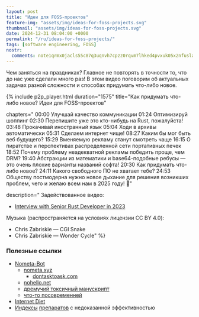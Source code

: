 ```yaml
---
layout: post
title: "Идеи для FOSS-проектов"
feature-img: "assets/img/ideas-for-foss-projects.svg"
thumbnail: "assets/img/ideas-for-foss-projects.svg"
date: 2024-12-31 08:04:00 +0000
permalink: "/ru/ideas-for-foss-projects/"
tags: [software engineering, FOSS]
nostr:
  comments: note1qrmx0jacls55c87q3uqnvh7cpzz0rqvm7lhked4pvxuk05x2nfusla3f47
---
```


Чем заняться на праздниках? Главное не повторять в точности то, что до нас уже сделали много раз! В этом видео поговорим об актуальных задачах разной сложности и способах придумать что-либо новое.

<!--more-->

{% include p2p_player.html
  duration="1575"
  title="Как придумать что-либо новое? Идеи для FOSS-проектов"

  chapters="
00:00 Улучшай качество коммуникации
01:24 Оптимизируй шоппинг
02:30 Перепишите уже это кто-нибудь на Rust, пожалуйста!
03:48 Прокачивай иностранный язык
05:04 Ходи в архивы автоматически
05:31 Сделаем интернет чище!
08:27 Каким бы мог быть веб будущего?
15:29 Вменяемую рекламу станут смотреть чаще
16:15 О пиратстве и перспективах распределенной сети портативных печек
18:52 Почему проблему неадекватной рекламы победить проще, чем DRM?
19:40 Абстракции из математики и base64-подобные ребусы — это очень плохие варианты названий софта!
20:30 Как придумать что-либо новое?
24:11 Какого свободного ПО не хватает тебе?
24:53 Обществу постмодерна нужно новое дыхание для решения возникших проблем, чего и желаю всем нам в 2025 году! 🎄"

  description="
Задействованное видео:
- [Interview with Senior Rust Developer in 2023](https://youtu.be/TGfQu0bQTKc)

Музыка (распространяется на условиях лицензии CC BY 4.0):
- Chris Zabriskie — CGI Snake
- Chris Zabriskie — Wonder Cycle"
%}

### Полезные ссылки
- [Nometa-Bot](https://github.com/SimulatorML/Nometa-Bot#readme)
    - [nometa.xyz](https://nometa.xyz/ru)
        - [dontasktoask.com](https://dontasktoask.com/ru)
    - [nohello.net](https://nohello.net/ru)
    - [дремучий токсичный манускрипт](https://sitengine.ru/smart-question-ru.html)
    - [что-то посовременней](https://stackoverflow.com/help/how-to-ask)
- [Internet Diet](https://github.com/transitive-bullshit/internet-diet#readme)
- [Индексы](https://ru.wikipedia.org/wiki/%D0%9A%D0%B0%D1%82%D0%B5%D0%B3%D0%BE%D1%80%D0%B8%D1%8F:%D0%9B%D0%B5%D0%BA%D0%B0%D1%80%D1%81%D1%82%D0%B2%D0%B5%D0%BD%D0%BD%D1%8B%D0%B5_%D1%81%D1%80%D0%B5%D0%B4%D1%81%D1%82%D0%B2%D0%B0_%D1%81_%D0%BD%D0%B5%D0%B4%D0%BE%D0%BA%D0%B0%D0%B7%D0%B0%D0%BD%D0%BD%D0%BE%D0%B9_%D1%8D%D1%84%D1%84%D0%B5%D0%BA%D1%82%D0%B8%D0%B2%D0%BD%D0%BE%D1%81%D1%82%D1%8C%D1%8E) [препаратов](https://encyclopatia.ru/wiki/%D0%A0%D0%B0%D1%81%D1%81%D1%82%D1%80%D0%B5%D0%BB%D1%8C%D0%BD%D1%8B%D0%B9_%D1%81%D0%BF%D0%B8%D1%81%D0%BE%D0%BA_%D0%BF%D1%80%D0%B5%D0%BF%D0%B0%D1%80%D0%B0%D1%82%D0%BE%D0%B2) с недоказанной эффективностью
